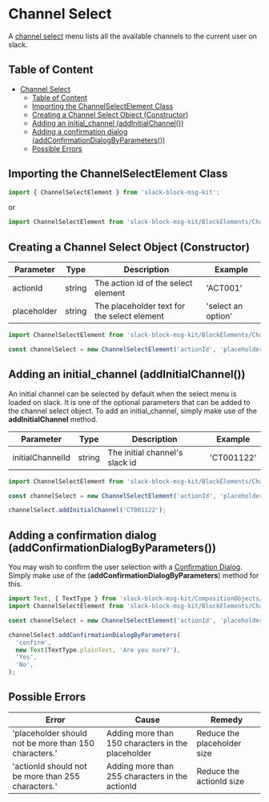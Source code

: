 # Channel Select

A [channel select](https://api.slack.com/reference/messaging/block-elements#channel-select) menu lists all the available channels to the current user on slack.

## Table of Content

- [Channel Select](#Channel-Select)
  - [Table of Content](#Table-of-Content)
  - [Importing the ChannelSelectElement Class](#Importing-the-ChannelSelectElement-Class)
  - [Creating a Channel Select Object (Constructor)](#Creating-a-Channel-Select-Object-Constructor)
  - [Adding an initial_channel (addInitialChannel())](#Adding-an-initialchannel-addInitialChannel)
  - [Adding a confirmation dialog (addConfirmationDialogByParameters())](#Adding-a-confirmation-dialog-addConfirmationDialogByParameters)
  - [Possible Errors](#Possible-Errors)

## Importing the ChannelSelectElement Class

```javascript
import { ChannelSelectElement } from 'slack-block-msg-kit';
```

or

```javascript
import ChannelSelectElement from 'slack-block-msg-kit/BlockElements/ChannelSelectElement';
```

## Creating a Channel Select Object (Constructor)

| Parameter | Type | Description | Example |
| --------- | ---- | ----------- | ------- |
| actionId  | string | The action id of the select element | 'ACT001' |
| placeholder | string | The placeholder text for the select element | 'select an option' |

```javascript
import ChannelSelectElement from 'slack-block-msg-kit/BlockElements/ChannelSelectElement';

const channelSelect = new ChannelSelectElement('actionId', 'placeholder');
```

## Adding an initial_channel (addInitialChannel())

An initial channel can be selected by default when the select menu is loaded on slack. It is one of the optional parameters that can be added to the channel select object. To add an initial_channel, simply make use of the **addInitialChannel** method.

| Parameter | Type | Description | Example |
| --------- | ---- | ----------- | ------- |
| initialChannelId  | string | The initial channel's slack id | 'CT001122' |

```javascript
import ChannelSelectElement from 'slack-block-msg-kit/BlockElements/ChannelSelectElement';

const channelSelect = new ChannelSelectElement('actionId', 'placeholder');

channelSelect.addInitialChannel('CT001122');
```

## Adding a confirmation dialog (addConfirmationDialogByParameters())

You may wish to confirm the user selection with a [Confirmation Dialog](https://github.com/IyiKuyoro/slack-block-msg-kit/blob/master/docs/CompositionObjects/ConfirmationDialog.md). Simply make use of the (**addConfirmationDialogByParameters**) method for this.

```javascript
import Text, { TextType } from 'slack-block-msg-kit/CompositionObjects/Text'
import ChannelSelectElement from 'slack-block-msg-kit/BlockElements/ChannelSelectElement';

const channelSelect = new ChannelSelectElement('actionId', 'placeholder');

channelSelect.addConfirmationDialogByParameters(
  'confirm',
  new Text(TextType.plainText, 'Are you sure?'),
  'Yes',
  'No',
);
```

## Possible Errors

| Error | Cause | Remedy |
| ----- | ----- | ------ |
| 'placeholder should not be more than 150 characters.' | Adding more than 150 characters in the placeholder | Reduce the placeholder size |
| 'actionId should not be more than 255 characters.' | Adding more than 255 characters in the actionId | Reduce the actionId size |
